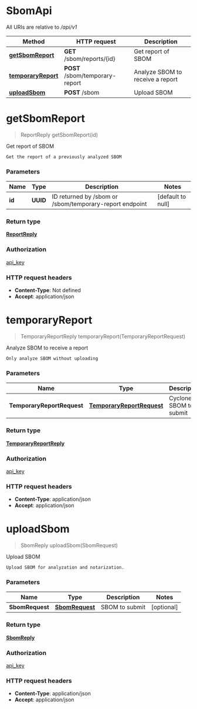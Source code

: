 # SbomApi

All URIs are relative to */api/v1*

| Method | HTTP request | Description |
|------------- | ------------- | -------------|
| [**getSbomReport**](SbomApi.md#getSbomReport) | **GET** /sbom/reports/{id} | Get report of SBOM |
| [**temporaryReport**](SbomApi.md#temporaryReport) | **POST** /sbom/temporary-report | Analyze SBOM to receive a report |
| [**uploadSbom**](SbomApi.md#uploadSbom) | **POST** /sbom | Upload SBOM |


<a name="getSbomReport"></a>
# **getSbomReport**
> ReportReply getSbomReport(id)

Get report of SBOM

    Get the report of a previously analyzed SBOM

### Parameters

|Name | Type | Description  | Notes |
|------------- | ------------- | ------------- | -------------|
| **id** | **UUID**| ID returned by /sbom or /sbom/temporary-report endpoint | [default to null] |

### Return type

[**ReportReply**](../Models/ReportReply.md)

### Authorization

[api_key](../README.md#api_key)

### HTTP request headers

- **Content-Type**: Not defined
- **Accept**: application/json

<a name="temporaryReport"></a>
# **temporaryReport**
> TemporaryReportReply temporaryReport(TemporaryReportRequest)

Analyze SBOM to receive a report

    Only analyze SBOM without uploading

### Parameters

|Name | Type | Description  | Notes |
|------------- | ------------- | ------------- | -------------|
| **TemporaryReportRequest** | [**TemporaryReportRequest**](../Models/TemporaryReportRequest.md)| CycloneDX SBOM to submit | [optional] |

### Return type

[**TemporaryReportReply**](../Models/TemporaryReportReply.md)

### Authorization

[api_key](../README.md#api_key)

### HTTP request headers

- **Content-Type**: application/json
- **Accept**: application/json

<a name="uploadSbom"></a>
# **uploadSbom**
> SbomReply uploadSbom(SbomRequest)

Upload SBOM

    Upload SBOM for analyzation and notarization.

### Parameters

|Name | Type | Description  | Notes |
|------------- | ------------- | ------------- | -------------|
| **SbomRequest** | [**SbomRequest**](../Models/SbomRequest.md)| SBOM to submit | [optional] |

### Return type

[**SbomReply**](../Models/SbomReply.md)

### Authorization

[api_key](../README.md#api_key)

### HTTP request headers

- **Content-Type**: application/json
- **Accept**: application/json


